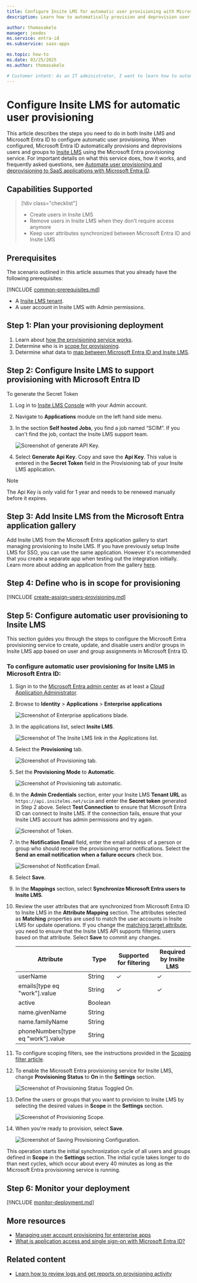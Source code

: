 ```yaml
---
title: Configure Insite LMS for automatic user provisioning with Microsoft Entra ID
description: Learn how to automatically provision and deprovision user accounts from Microsoft Entra ID to Insite LMS.

author: thomasakelo
manager: jeedes
ms.service: entra-id
ms.subservice: saas-apps

ms.topic: how-to
ms.date: 03/25/2025
ms.author: thomasakelo

# Customer intent: As an IT administrator, I want to learn how to automatically provision and deprovision user accounts from Microsoft Entra ID to Insite LMS so that I can streamline the user management process and ensure that users have the appropriate access to Insite LMS.
---
```


# Configure Insite LMS for automatic user provisioning

This article describes the steps you need to do in both Insite LMS and Microsoft Entra ID to configure automatic user provisioning. When configured, Microsoft Entra ID automatically provisions and deprovisions users and groups to [Insite LMS](https://www.insite-it.net/) using the Microsoft Entra provisioning service. For important details on what this service does, how it works, and frequently asked questions, see [Automate user provisioning and deprovisioning to SaaS applications with Microsoft Entra ID](~/identity/app-provisioning/user-provisioning.md). 


## Capabilities Supported
> [!div class="checklist"]
> * Create users in Insite LMS
> * Remove users in Insite LMS when they don't require access anymore
> * Keep user attributes synchronized between Microsoft Entra ID and Insite LMS

## Prerequisites

The scenario outlined in this article assumes that you already have the following prerequisites:

[!INCLUDE [common-prerequisites.md](~/identity/saas-apps/includes/common-prerequisites.md)]
* A [Insite LMS tenant](https://www.insite-it.net/).
* A user account in Insite LMS with Admin permissions.

## Step 1: Plan your provisioning deployment

1. Learn about [how the provisioning service works](~/identity/app-provisioning/user-provisioning.md).
1. Determine who is in [scope for provisioning](~/identity/app-provisioning/define-conditional-rules-for-provisioning-user-accounts.md).
1. Determine what data to [map between Microsoft Entra ID and Insite LMS](~/identity/app-provisioning/customize-application-attributes.md).

<a name='step-2-configure-insite-lms-to-support-provisioning-with-azure-ad'></a>

## Step 2: Configure Insite LMS to support provisioning with Microsoft Entra ID
To generate the Secret Token

1. Log in to [Insite LMS Console](https://portal.insitelms.net) with your Admin account. 
1. Navigate to **Applications** module on the left hand side menu.
1. In the section **Self hosted Jobs**, you find a job named “SCIM”. If you can't find the job, contact the Insite LMS support team.

	![Screenshot of generate API Key.](media/insite-lms-provisioning-tutorial/generate-api-key.png)

1. Select **Generate Api Key**.
Copy and save the **Api Key**. This value is entered in the **Secret Token** field in the Provisioning tab of your Insite LMS application.

> [!NOTE]
> The Api Key is only valid for 1 year and needs to be renewed manually before it expires.

<a name='step-3-add-insite-lms-from-the-azure-ad-application-gallery'></a>

## Step 3: Add Insite LMS from the Microsoft Entra application gallery

Add Insite LMS from the Microsoft Entra application gallery to start managing provisioning to Insite LMS. If you have previously setup Insite LMS for SSO, you can use the same application. However it's recommended that you create a separate app when testing out the integration initially. Learn more about adding an application from the gallery [here](~/identity/enterprise-apps/add-application-portal.md). 

## Step 4: Define who is in scope for provisioning 

[!INCLUDE [create-assign-users-provisioning.md](~/identity/saas-apps/includes/create-assign-users-provisioning.md)]

## Step 5: Configure automatic user provisioning to Insite LMS

This section guides you through the steps to configure the Microsoft Entra provisioning service to create, update, and disable users and/or groups in Insite LMS app based on user and group assignments in Microsoft Entra ID.

<a name='to-configure-automatic-user-provisioning-for-insite-lms-in-azure-ad'></a>

### To configure automatic user provisioning for Insite LMS in Microsoft Entra ID:

1. Sign in to the [Microsoft Entra admin center](https://entra.microsoft.com) as at least a [Cloud Application Administrator](~/identity/role-based-access-control/permissions-reference.md#cloud-application-administrator).
1. Browse to **Identity** > **Applications** > **Enterprise applications**

	![Screenshot of Enterprise applications blade.](common/enterprise-applications.png)

1. In the applications list, select **Insite LMS**.

	![Screenshot of The Insite LMS link in the Applications list.](common/all-applications.png)

1. Select the **Provisioning** tab.

	![Screenshot of Provisioning tab.](common/provisioning.png)

1.  Set the **Provisioning Mode** to **Automatic**.

	![Screenshot of Provisioning tab automatic.](common/provisioning-automatic.png)

1. In the **Admin Credentials** section, enter your Insite LMS **Tenant URL** as `https://api.insitelms.net/scim` and enter the **Secret token** generated in Step 2 above. Select **Test Connection** to ensure that Microsoft Entra ID can connect to Insite LMS. If the connection fails, ensure that your Insite LMS account has admin permissions and try again.

 	![Screenshot of Token.](common/provisioning-testconnection-tenanturltoken.png)

1. In the **Notification Email** field, enter the email address of a person or group who should receive the provisioning error notifications. Select the **Send an email notification when a failure occurs** check box.

	![Screenshot of Notification Email.](common/provisioning-notification-email.png)

1. Select **Save**.

1. In the **Mappings** section, select **Synchronize Microsoft Entra users to Insite LMS**.

1. Review the user attributes that are synchronized from Microsoft Entra ID to Insite LMS in the **Attribute Mapping** section. The attributes selected as **Matching** properties are used to match the user accounts in Insite LMS for update operations. If you change the [matching target attribute](~/identity/app-provisioning/customize-application-attributes.md), you need to ensure that the Insite LMS API supports filtering users based on that attribute. Select **Save** to commit any changes.

   |Attribute|Type|Supported for filtering|Required by Insite LMS|
   |---|---|---|---|
   |userName|String|&check;|&check;|
   |emails[type eq "work"].value|String|&check;|&check;|
   |active|Boolean||
   |name.givenName|String||
   |name.familyName|String||
   |phoneNumbers[type eq "work"].value|String||

1. To configure scoping filters, see the instructions provided in the [Scoping filter  article](~/identity/app-provisioning/define-conditional-rules-for-provisioning-user-accounts.md).

1. To enable the Microsoft Entra provisioning service for Insite LMS, change **Provisioning Status** to **On** in the **Settings** section.

	![Screenshot of Provisioning Status Toggled On.](common/provisioning-toggle-on.png)

1. Define the users or groups that you want to provision to Insite LMS by selecting the desired values in **Scope** in the **Settings** section.

	![Screenshot of Provisioning Scope.](common/provisioning-scope.png)

1. When you're ready to provision, select **Save**.

	![Screenshot of Saving Provisioning Configuration.](common/provisioning-configuration-save.png)

This operation starts the initial synchronization cycle of all users and groups defined in **Scope** in the **Settings** section. The initial cycle takes longer to do than next cycles, which occur about every 40 minutes as long as the Microsoft Entra provisioning service is running.

## Step 6: Monitor your deployment

[!INCLUDE [monitor-deployment.md](~/identity/saas-apps/includes/monitor-deployment.md)]

## More resources

* [Managing user account provisioning for enterprise apps](~/identity/app-provisioning/configure-automatic-user-provisioning-portal.md)
* [What is application access and single sign-on with Microsoft Entra ID?](~/identity/enterprise-apps/what-is-single-sign-on.md)

## Related content

* [Learn how to review logs and get reports on provisioning activity](~/identity/app-provisioning/check-status-user-account-provisioning.md)
